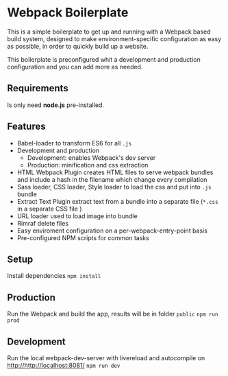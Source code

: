 # Webpack Boilerplate

This is a simple boilerplate to get up and running with a Webpack based build system, designed to make environment-specific configuration as easy as possible, in order to quickly build up a website.

This boilerplate is preconfigured whit a development and production configuration and you can add more as needed.

## Requirements

Is only need **node.js** pre-installed.

## Features

- Babel-loader to transform ES6 for all `.js`
- Development and production
    - Development: enables Webpack's dev server
    - Production: minification and css extraction
- HTML Webpack Plugin creates HTML files to serve webpack bundles and include a hash in the filename which change every compilation
- Sass loader, CSS loader, Style loader to load the css and put into `.js` bundle
- Extract Text Plugin extract text from a bundle into a separate file (`*.css` in a separate CSS file )
- URL loader used to load image into bundle
- Rimraf delete files
- Easy enviroment configuration on a per-webpack-entry-point basis
- Pre-configured NPM scripts for common tasks


## Setup

Install dependencies
`npm install`

## Production

Run the Webpack and build the app, results will be in folder `public`
`npm run prod`

## Development

Run the local webpack-dev-server with livereload and autocompile on [http://http://localhost:8081/](http://localhost:8081/)
`npm run dev`

